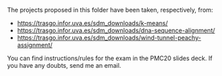 The projects proposed in this folder have been taken, respectively, from:

- https://trasgo.infor.uva.es/sdm_downloads/k-means/
- https://trasgo.infor.uva.es/sdm_downloads/dna-sequence-alignment/
- https://trasgo.infor.uva.es/sdm_downloads/wind-tunnel-peachy-assignment/


You can find instructions/rules for the exam in the PMC20 slides deck.
If you have any doubts, send me an email.